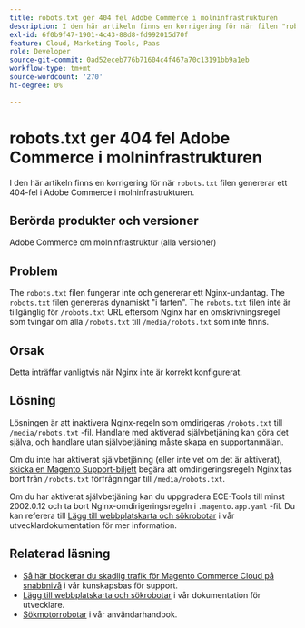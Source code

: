 ```yaml
---
title: robots.txt ger 404 fel Adobe Commerce i molninfrastrukturen
description: I den här artikeln finns en korrigering för när filen "robots.txt" genererar ett 404-fel i Adobe Commerce i molninfrastrukturen.
exl-id: 6f0b9f47-1901-4c43-88d8-fd992015d70f
feature: Cloud, Marketing Tools, Paas
role: Developer
source-git-commit: 0ad52eceb776b71604c4f467a70c13191bb9a1eb
workflow-type: tm+mt
source-wordcount: '270'
ht-degree: 0%

---
```


# robots.txt ger 404 fel Adobe Commerce i molninfrastrukturen

I den här artikeln finns en korrigering för när `robots.txt` filen genererar ett 404-fel i Adobe Commerce i molninfrastrukturen.

## Berörda produkter och versioner

Adobe Commerce om molninfrastruktur (alla versioner)

## Problem

The `robots.txt` filen fungerar inte och genererar ett Nginx-undantag. The `robots.txt` filen genereras dynamiskt &quot;i farten&quot;. The `robots.txt` filen inte är tillgänglig för `/robots.txt` URL eftersom Nginx har en omskrivningsregel som tvingar om alla `/robots.txt` till `/media/robots.txt` som inte finns.

## Orsak

Detta inträffar vanligtvis när Nginx inte är korrekt konfigurerat.

## Lösning

Lösningen är att inaktivera Nginx-regeln som omdirigeras `/robots.txt` till `/media/robots.txt` -fil. Handlare med aktiverad självbetjäning kan göra det själva, och handlare utan självbetjäning måste skapa en supportanmälan.

Om du inte har aktiverat självbetjäning (eller inte vet om det är aktiverat), [skicka en Magento Support-biljett](/help/help-center-guide/help-center/magento-help-center-user-guide.md#submit-ticket) begära att omdirigeringsregeln Nginx tas bort från `/robots.txt` förfrågningar till `/media/robots.txt`.

Om du har aktiverat självbetjäning kan du uppgradera ECE-Tools till minst 2002.0.12 och ta bort Nginx-omdirigeringsregeln i `.magento.app.yaml` -fil. Du kan referera till [Lägg till webbplatskarta och sökrobotar](https://experienceleague.adobe.com/docs/commerce-cloud-service/user-guide/configure-store/robots-sitemap.html) i vår utvecklardokumentation för mer information.

## Relaterad läsning

* [Så här blockerar du skadlig trafik för Magento Commerce Cloud på snabbnivå](/help/how-to/general/block-malicious-traffic-for-magento-commerce-on-fastly-level.md) i vår kunskapsbas för support.
* [Lägg till webbplatskarta och sökrobotar](https://devdocs.magento.com/cloud/trouble/robots-sitemap.html) i vår dokumentation för utvecklare.
* [Sökmotorrobotar](https://experienceleague.adobe.com/docs/commerce-admin/marketing/seo/seo-overview.html#search-engine-robots) i vår användarhandbok.
